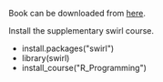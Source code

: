 Book can be downloaded from [here](https://leanpub.com/rprogramming).

Install the supplementary swirl course.

* install.packages("swirl")
* library(swirl)
* install_course("R_Programming")